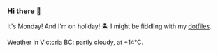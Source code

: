### Hi there :wave:

It's Monday! And I'm on holiday! :desert_island: I might be fiddling with my [dotfiles](https://github.com/bewuethr/dotfiles).

Weather in Victoria BC: partly cloudy, at +14°C.

